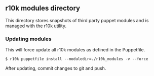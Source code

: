 ## r10k modules directory

This directory stores snapshots of third party puppet modules and is managed with the r10k utility.

### Updating modules
This will force update all r10k modules as defined in the Puppetfile.
```
$ r10k puppetfile install --moduledir=./r10k_modules -v --force
```

After updating, commit changes to git and push.
